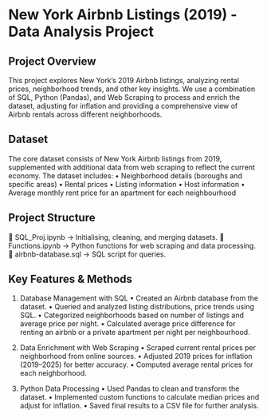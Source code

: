 # New York Airbnb Listings (2019) - Data Analysis Project

## Project Overview

This project explores New York’s 2019 Airbnb listings, analyzing rental prices, neighborhood trends, and other key insights. We use a combination of SQL, Python (Pandas), and Web Scraping to process and enrich the dataset, adjusting for inflation and providing a comprehensive view of Airbnb rentals across different neighborhoods.

## Dataset

The core dataset consists of New York Airbnb listings from 2019, supplemented with additional data from web scraping to reflect the current economy. The dataset includes:
	•	Neighborhood details (boroughs and specific areas)
	•	Rental prices
	•	Listing information
	•	Host information
  •	Average monthly rent price for an apartment for each neighbourhood

## Project Structure

📂 SQL_Proj.ipynb → Initialising, cleaning, and merging datasets.
📂 Functions.ipynb → Python functions for web scraping and data processing.
📂 airbnb-database.sql → SQL script for queries.

## Key Features & Methods

1. Database Management with SQL
	•	Created an Airbnb database from the dataset.
	•	Queried and analyzed listing distributions, price trends using SQL.
	•	Categorized neighborhoods based on number of listings and average price per night.
	•	Calculated average price difference for renting an airbnb or a private apartment per night per neighbourhood. 

3. Data Enrichment with Web Scraping
	•	Scraped current rental prices per neighborhood from online sources.
	•	Adjusted 2019 prices for inflation (2019–2025) for better accuracy.
	•	Computed average rental prices for each neighborhood.

4. Python Data Processing
	•	Used Pandas to clean and transform the dataset.
	•	Implemented custom functions to calculate median prices and adjust for inflation.
	•	Saved final results to a CSV file for further analysis.

